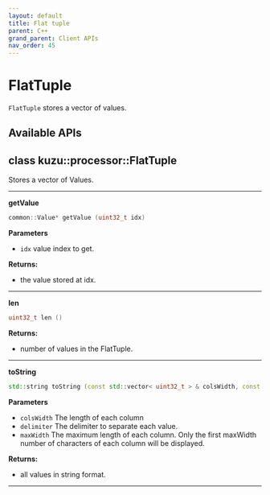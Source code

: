 ```yaml
---
layout: default
title: Flat tuple
parent: C++
grand_parent: Client APIs
nav_order: 45
---
```


# FlatTuple
`FlatTuple` stores a vector of values.


## Available APIs
## class kuzu::processor::FlatTuple

Stores a vector of Values.  

---
**getValue**

```c++
common::Value* getValue (uint32_t idx)
```

**Parameters**
- `idx` value index to get. 

**Returns:**
- the value stored at idx. 

---
**len**

```c++
uint32_t len ()
```

**Returns:**
- number of values in the FlatTuple. 

---
**toString**

```c++
std::string toString (const std::vector< uint32_t > & colsWidth, const std::string & delimiter = '|', uint32_t maxWidth = -1)
```

**Parameters**
- `colsWidth` The length of each column 
- `delimiter` The delimiter to separate each value. 
- `maxWidth` The maximum length of each column. Only the first maxWidth number of characters of each column will be displayed. 

**Returns:**
- all values in string format. 

---

